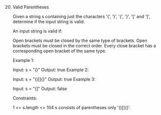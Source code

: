 20. Valid Parentheses

	Given a string s containing just the characters '(', ')', '{', '}', '[' and ']', determine if the input string is valid.
	
	An input string is valid if:
	
	Open brackets must be closed by the same type of brackets.
	Open brackets must be closed in the correct order.
	Every close bracket has a corresponding open bracket of the same type.
	 
	
	Example 1:
	
	Input: s = "()"
	Output: true
	Example 2:
	
	Input: s = "()[]{}"
	Output: true
	Example 3:
	
	Input: s = "(]"
	Output: false
	 
	
	Constraints:
	
	1 <= s.length <= 104
	s consists of parentheses only '()[]{}'.
